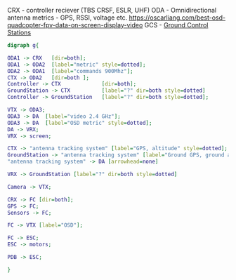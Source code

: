 CRX - controller reciever (TBS CRSF, ESLR, UHF)
ODA - Omnidirectional antenna
metrics - GPS, RSSI, voltage etc. https://oscarliang.com/best-osd-quadcopter-fpv-data-on-screen-display-video
GCS - [Ground Control Stations](https://ardupilot.org/plane/docs/common-choosing-a-ground-station.html)

```dot
digraph g{

ODA1 -> CRX   [dir=both];
ODA1 -> ODA2  [label="metric" style=dotted];
ODA2 -> ODA1  [label="commands 900Mhz"];
CTX -> ODA2   [dir=both ];
Controller -> CTX             [dir=both];
GroundStation -> CTX          [label="?" dir=both style=dotted]
Controller -> GroundStation   [label="?" dir=both style=dotted];

VTX -> ODA3;
ODA3 -> DA  [label="video 2.4 GHz"];
ODA3 -> DA  [label="OSD metric" style=dotted];
DA -> VRX;
VRX -> screen;

CTX -> "antenna tracking system" [label="GPS, altitude" style=dotted];
GroundStation -> "antenna tracking system" [label="Ground GPS, ground altitude" style=dotted];
"antenna tracking system" -> DA [arrowhead=none]

VRX -> GroundStation [label="?" dir=both style=dotted]

Camera -> VTX;

CRX -> FC [dir=both];
GPS -> FC;
Sensors -> FC;

FC -> VTX [label="OSD"];

FC -> ESC;
ESC -> motors;

PDB -> ESC;

}
```
